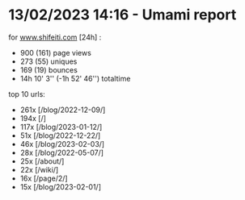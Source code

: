 # 13/02/2023 14:16 - Umami report
for www.shifeiti.com [24h] :

 - 900 (161) page views
 - 273 (55) uniques
 - 169 (19) bounces
 - 14h 10' 3'' (-1h 52' 46'') totaltime


top 10 urls:
 - 261x [/blog/2022-12-09/]
 - 194x [/]
 - 117x [/blog/2023-01-12/]
 - 51x [/blog/2022-12-22/]
 - 46x [/blog/2023-02-03/]
 - 28x [/blog/2022-05-07/]
 - 25x [/about/]
 - 22x [/wiki/]
 - 16x [/page/2/]
 - 15x [/blog/2023-02-01/]


